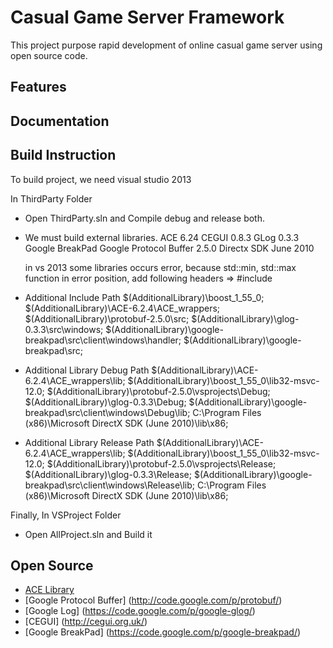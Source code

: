 Casual Game Server Framework 
=============

This project purpose rapid development of online casual game server using open source code. 

Features
-------

Documentation
-------

Build Instruction
-------
To build project, we need visual studio 2013

In ThirdParty Folder
* Open ThirdParty.sln and Compile debug and release both.
* We must build external libraries.
  ACE 6.24
  CEGUI 0.8.3
  GLog 0.3.3
  Google BreakPad
  Google Protocol Buffer 2.5.0
  Directx SDK June 2010
  
  in vs 2013 some libraries occurs error, because std::min, std::max function
  in error position, add following headers => #include <algorithm>
  
* Additional Include Path
  $(AdditionalLibrary)\boost_1_55_0;
  $(AdditionalLibrary)\ACE-6.2.4\ACE_wrappers;
  $(AdditionalLibrary)\protobuf-2.5.0\src;
  $(AdditionalLibrary)\glog-0.3.3\src\windows;
  $(AdditionalLibrary)\google-breakpad\src\client\windows\handler;
  $(AdditionalLibrary)\google-breakpad\src;
 
* Additional Library Debug Path
  $(AdditionalLibrary)\ACE-6.2.4\ACE_wrappers\lib;
  $(AdditionalLibrary)\boost_1_55_0\lib32-msvc-12.0;
  $(AdditionalLibrary)\protobuf-2.5.0\vsprojects\Debug;
  $(AdditionalLibrary)\glog-0.3.3\Debug;
  $(AdditionalLibrary)\google-breakpad\src\client\windows\Debug\lib; 
  C:\Program Files (x86)\Microsoft DirectX SDK (June 2010)\lib\x86;  
 
* Additional Library Release Path
$(AdditionalLibrary)\ACE-6.2.4\ACE_wrappers\lib;
  $(AdditionalLibrary)\boost_1_55_0\lib32-msvc-12.0;
  $(AdditionalLibrary)\protobuf-2.5.0\vsprojects\Release;
  $(AdditionalLibrary)\glog-0.3.3\Release;
  $(AdditionalLibrary)\google-breakpad\src\client\windows\Release\lib; 
  C:\Program Files (x86)\Microsoft DirectX SDK (June 2010)\lib\x86;   
  
Finally, In VSProject Folder
* Open AllProject.sln and Build it

Open Source
-------
* [ACE Library](http://download.dre.vanderbilt.edu/)
* [Google Protocol Buffer] (http://code.google.com/p/protobuf/)
* [Google Log] (https://code.google.com/p/google-glog/)
* [CEGUI] (http://cegui.org.uk/)
* [Google BreakPad] (https://code.google.com/p/google-breakpad/)
